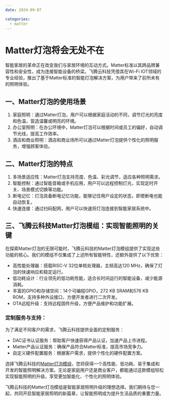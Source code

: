 ```yaml
---
date: 2024-09-07

categories:
  - matter
---
```


# Matter灯泡将会无处不在

<!-- more -->

智能家居的革命正在改变我们与家居环境的互动方式。Matter标准以其跨品牌兼容性和安全性，成为连接智能设备的桥梁。飞腾云科技凭借其在Wi-Fi IOT领域的专业经验，推出了基于Matter标准的智能灯泡解决方案，为用户带来了前所未有的照明体验。
<!-- matter  tasmota  模组  matter开发  模组开发  智能家居  智能产品 -->
## 一、Matter灯泡的使用场景

1. 家庭照明：通过Matter灯泡，用户可以根据家庭活动的不同，调节灯光的亮度和色温，营造温馨或明亮的环境。
2. 办公室照明：在办公环境中，Matter灯泡可以根据时间或员工的偏好，自动调节光线，提高工作效率。
3. 酒店和商业照明：酒店和商业场所可以通过Matter灯泡提供个性化的照明服务，增强顾客体验。

## 二、Matter灯泡的特点

1. 多场景适应性：Matter灯泡支持亮度、色温、彩光调节，适应各种照明需求。
2. 智能控制：通过智能音箱或手机应用，用户可以远程控制灯光，实现定时开关、场景模式切换等功能。
3. 断电记忆：灯泡具备断电记忆功能，能够记住用户设定的状态，即使断电也能自动恢复。
4. 快速连接：通过扫码配网，用户可以快速将灯泡连接到智能家居系统中。

## 三、飞腾云科技Matter灯泡模组：实现智能照明的关键

在探索Matter灯泡的无限可能时，飞腾云科技的Matter灯泡模组提供了实现这些功能的核心。我们的模组不仅集成了上述所有智能特性，还额外提供了以下优势：

- 高性能处理器：搭载RISC-V 32位单核处理器，主频高达120 MHz，确保了灯泡的快速响应和稳定运行。
- 低功耗设计：行业领先的低功耗性能，适合长时间运行的智能设备，减少能源消耗。
- 丰富的GPIO和存储空间：14个可编程GPIO，272 KB SRAM和576 KB ROM，支持多种外设接口，方便开发者进行二次开发。
- OTA远程升级：支持远程固件升级，方便产品维护和功能扩展。

### 定制服务与支持：
为了满足不同客户的需求，飞腾云科技提供全面的定制服务：

- DAC证书认证服务：帮助客户快速获得产品认证，加速产品上市进程。
- Matter产品认证服务：确保产品符合Matter标准，提高市场竞争力。
- 自定义硬件配置服务：根据客户需求，提供个性化的硬件配置方案。

选择飞腾云科技的[Matter灯泡模组](https://phateniot.github.io/zh/solutions/matter/rgbcw_light/)，您将获得一个高性能、低功耗、易于集成和开发的智能照明解决方案。无论是家庭用户还是商业客户，都能通过这款模组轻松实现智能照明的升级，享受更加智能化、个性化的照明体验。


飞腾云科技的Matter灯泡模组是智能家居照明升级的理想选择。我们期待与您一起，共同开启智能家居照明的新篇章，让智能照明成为提升生活品质的重要力量。